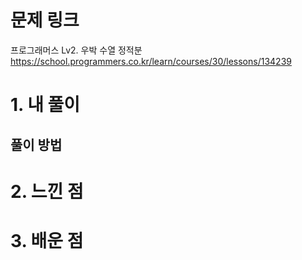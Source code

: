 # 문제 링크

프로그래머스 Lv2. 우박 수열 정적분
https://school.programmers.co.kr/learn/courses/30/lessons/134239

# 1. 내 풀이

## 풀이 방법

# 2. 느낀 점

# 3. 배운 점
